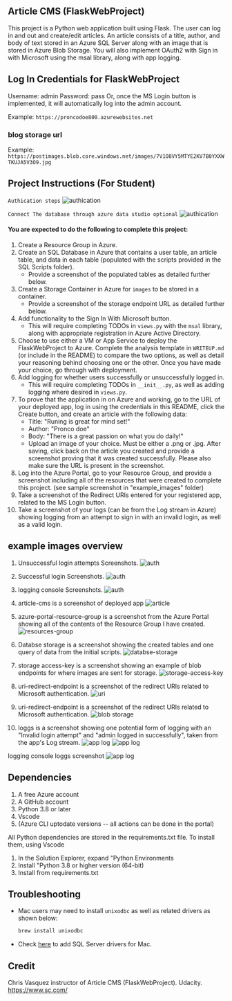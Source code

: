 ## Article CMS (FlaskWebProject)

This project is a Python web application built using Flask. The user can log in and out and create/edit articles. An article consists of a title, author, and body of text stored in an Azure SQL Server along with an image that is stored in Azure Blob Storage. You will also implement OAuth2 with Sign in with Microsoft using the msal library, along with app logging.

## Log In Credentials for FlaskWebProject

Username: admin
Password: pass
Or, once the MS Login button is implemented, it will automatically log into the admin account.


Example: `https://proncodoe800.azurewebsites.net`

### blog storage url
Example: `https://postimages.blob.core.windows.net/images/7V1O8VY5MTYE2KV7B0YXXWTKUJA5V3O9.jpg
`

## Project Instructions (For Student)

`Authication steps`
![authication](https://i.ibb.co/sjrGHrR/Authication-steps.gif)


`Connect The database through azure data studio optional`
![authication](https://i.ibb.co/HKXgHgM/azure-db.gif)

#### You are expected to do the following to complete this project:
1. Create a Resource Group in Azure.
2. Create an SQL Database in Azure that contains a user table, an article table, and data in each table (populated with the scripts provided in the SQL Scripts folder).
    - Provide a screenshot of the populated tables as detailed further below.
3. Create a Storage Container in Azure for `images` to be stored in a container.
    - Provide a screenshot of the storage endpoint URL as detailed further below.
4. Add functionality to the Sign In With Microsoft button. 
    - This will require completing TODOs in `views.py` with the `msal` library, along with appropriate registration in Azure Active Directory.
5. Choose to use either a VM or App Service to deploy the FlaskWebProject to Azure. Complete the analysis template in `WRITEUP.md` (or include in the README) to compare the two options, as well as detail your reasoning behind choosing one or the other. Once you have made your choice, go through with deployment.
6. Add logging for whether users successfully or unsuccessfully logged in.
    - This will require completing TODOs in `__init__.py`, as well as adding logging where desired in `views.py`.
7. To prove that the application in on Azure and working, go to the URL of your deployed app, log in using the credentials in this README, click the Create button, and create an article with the following data:
	- Title: "Runing is great for mind set!"
	- Author: "Pronco doe"
	- Body: "There is a great passion on what you do daily!"
	- Upload an image of your choice. Must be either a .png or .jpg.
   After saving, click back on the article you created and provide a screenshot proving that it was created successfully. Please also make sure the URL is present in the screenshot.
8. Log into the Azure Portal, go to your Resource Group, and provide a screenshot including all of the resources that were created to complete this project. (see sample screenshot in "example_images" folder)
9. Take a screenshot of the Redirect URIs entered for your registered app, related to the MS Login button.
10. Take a screenshot of your logs (can be from the Log stream in Azure) showing logging from an attempt to sign in with an invalid login, as well as a valid login.

## example images overview

1. Unsuccessful login attempts Screenshots.
![auth](https://i.ibb.co/tqXC3GZ/unsuccessfully-login.png)

2. Successful login Screenshots.
![auth](https://i.ibb.co/FwBxgTz/successful-signin.png)


3. logging console Screenshots.
![auth](https://i.ibb.co/jG2TmLw/logging-console.png)

4. article-cms is a screenshot of deployed app
![article](https://i.ibb.co/NthKMsp/article-cms.png)

5. azure-portal-resource-group is a screenshot from the Azure Portal showing all of the contents of the Resource Group I have created.
![resources-group](https://i.ibb.co/KKTYTFB/resource-gouo.png)

6. Databse storage is a screenshot showing the created tables and one query of data from the initial scripts.
![databse-storage](https://i.ibb.co/6WFqY1q/azure-databse.png)

7. storage access-key is a screenshot showing an example of blob endpoints for where images are sent for storage.
![storage-access-key](https://i.ibb.co/LxxGP18/storage-access-key.png)

8. uri-redirect-endpoint is a screenshot of the redirect URIs related to Microsoft authentication.
![uri](https://i.ibb.co/s9LdYmP/url-endpoint-azure.png)

9. uri-redirect-endpoint is a screenshot of the redirect URIs related to Microsoft authentication.
![blob storage](https://i.ibb.co/TwkFX4z/blob-storage.png)


10. loggs is a screenshot showing one potential form of logging with an "Invalid login attempt" and "admin logged in successfully", taken from the app's Log stream.
![app log](https://i.ibb.co/rcNCbhX/loggs.png)
![app log](https://i.ibb.co/J5nJdFD/loggs2.png)

logging console loggs screenshot
![app log](https://i.ibb.co/M2Y74bs/loggs3.png)

## Dependencies

1. A free Azure account
2. A GitHub account
3. Python 3.8 or later
4. Vscode
5. (Azure CLI uptodate versions
  -- all actions can be done in the portal)

All Python dependencies are stored in the requirements.txt file. To install them, using Vscode
1. In the Solution Explorer, expand "Python Environments
2. Install "Python 3.8 or higher version (64-bit) 
3. Install from requirements.txt

## Troubleshooting

- Mac users may need to install `unixodbc` as well as related drivers as shown below:
    ```bash
    brew install unixodbc
    ```
- Check [here](https://docs.microsoft.com/en-us/sql/connect/odbc/linux-mac/install-microsoft-odbc-driver-sql-server-macos?view=sql-server-ver15) to add SQL Server drivers for Mac.

## Credit

Chris Vasquez instructor of Article CMS (FlaskWebProject).
 Udacity.
<https://www.sc.com/>
